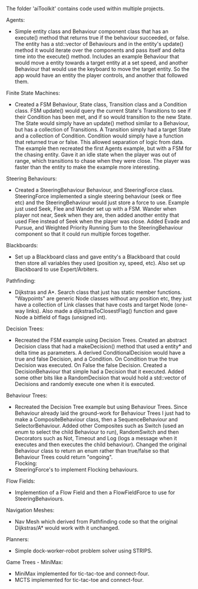 The folder 'aiToolkit' contains code used within multiple projects.

Agents: 
- Simple entity class and Behaviour component class that has an execute() method that returns true if the behaviour succeeded, or false. The entity has a std::vector of Behaviours and in the entity's update() method it would iterate over the components and pass itself and delta time into the execute() method. Includes an example Behaviour that would move a entity towards a target entity at a set speed, and another Behaviour that would use the keyboard to move the target entity. So the app would have an entity the player controls, and another that followed them.
  
Finite State Machines:
- Created a FSM Behaviour, State class, Transition class and a Condition class. FSM update() would query the current State's Transitions to see if their Condition has been met, and if so would transition to the new State. The State would simply have an update() method similar to a Behaviour, but has a collection of Transitions. A Transition simply had a target State and a collection of Condition. Condition would simply have a function that returned true or false. This allowed separation of logic from data. The example then recreated the first Agents example, but with a FSM for the chasing entity. Gave it an idle state when the player was out of range, which transitions to chase when they were close. The player was faster than the entity to make the example more interesting.
  
Steering Behaviours:
- Created a SteeringBehaviour Behaviour, and SteeringForce class. SteeringForce implemented a single steering behaviour (seek or flee etc) and the SteeringBehaviour would just store a force to use. Example just used Seek, Flee and Wander set up with a FSM. Wander when player not near, Seek when they are, then added another entity that used Flee instead of Seek when the player was close. Added Evade and Pursue, and Weighted Priority Running Sum to the SteeringBehaviour component so that it could run multiple forces together.
  
Blackboards:
- Set up a Blackboard class and gave entity's a Blackboard that could then store all variables they used (position xy, speed, etc). Also set up Blackboard to use Expert/Arbiters.

Pathfinding:
- Dijkstras and A*. Search class that just has static member functions. "Waypoints" are generic Node classes without any position etc, they just have a collection of Link classes that have costs and target Node (one-way links). Also made a dijkstrasToClosestFlag() function and gave Node a bitfield of flags (unsigned int).

Decision Trees:
- Recreated the FSM example using Decision Trees. Created an abstract Decision class that had a makeDecision() method that used a entity* and delta time as parameters. A derived ConditionalDecision would have a true and false Decision, and a Condition. On Condition true the true Decision was executed. On False the false Decision. Created a DecisionBehaviour that simple had a Decision that it executed. Added some other bits like a RandomDecision that would hold a std::vector of Decisions and randomly execute one when it is executed.
  
Behaviour Trees:
- Recreated the Decision Tree example but using Behaviour Trees. Since Behaviour already laid the ground-work for Behaviour Trees I just had to make a CompositeBehaviour class, then a SequenceBehaviour and SelectorBehaviour. Added other Composites such as Switch (used an enum to select the child Behaviour to run), RandomSwitch and then Decorators such as Not, Timeout and Log (logs a message when it executes and then executes the child behaviour). Changed the original Behaviour class to return an enum rather than true/false so that Behaviour Trees could return "ongoing".   
Flocking:
- SteeringForce's to implement Flocking behaviours.
  
Flow Fields:
- Implemention of a Flow Field and then a FlowFieldForce to use for SteeringBehaviours.
  
Navigation Meshes:
- Nav Mesh which derived from Pathfinding code so that the original Dijkstras/A* would work with it unchanged.
  
Planners:
- Simple dock-worker-robot problem solver using STRIPS.
  
Game Trees - MiniMax:
- MiniMax implemented for tic-tac-toe and connect-four.
- MCTS implemented for tic-tac-toe and connect-four.